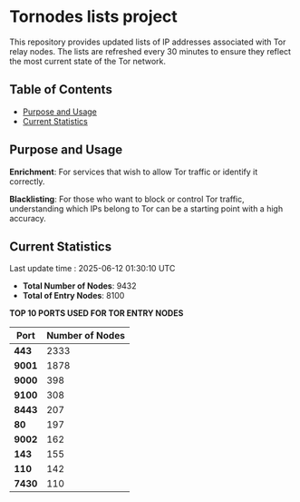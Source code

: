 # Tornodes lists project

This repository provides updated lists of IP addresses associated with Tor relay nodes. The lists are refreshed every 30 minutes to ensure they reflect the most current state of the Tor network.

## Table of Contents

- [Purpose and Usage](#purpose-and-usage)
- [Current Statistics](#current-statistics)


## Purpose and Usage

**Enrichment**: For services that wish to allow Tor traffic or identify it correctly.

**Blacklisting**: For those who want to block or control Tor traffic, understanding which IPs belong to Tor can be a starting point with a high accuracy.

## Current Statistics

Last update time : 2025-06-12 01:30:10 UTC

- **Total Number of Nodes**: 9432
- **Total of Entry Nodes**: 8100

**TOP 10 PORTS USED FOR TOR ENTRY NODES**

| **Port** | **Number of Nodes** |
|------|-----------------|
| **443**   | 2333  |
| **9001**   | 1878  |
| **9000**   | 398  |
| **9100**   | 308  |
| **8443**   | 207  |
| **80**   | 197  |
| **9002**   | 162  |
| **143**   | 155  |
| **110**   | 142  |
| **7430**   | 110  |

